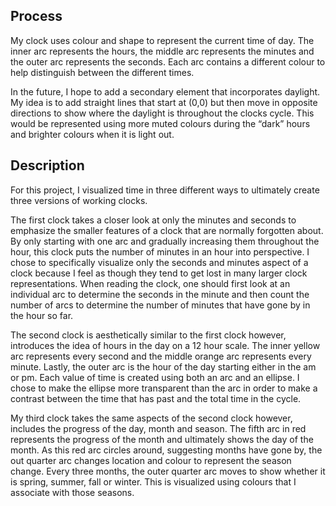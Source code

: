 ## Process

My clock uses colour and shape to represent the current time of day. The inner arc represents the hours, the middle arc represents the minutes and the outer arc represents the seconds. Each arc contains a different colour to help distinguish between the different times. 

In the future, I hope to add a secondary element that incorporates daylight. My idea is to add straight lines that start at (0,0) but then move in opposite directions to show where the daylight is throughout the clocks cycle. This would be represented using more muted colours during the “dark” hours and brighter colours when it is light out. 

## Description 

For this project, I visualized time in three different ways to ultimately create three versions of working clocks. 

The first clock takes a closer look at only the minutes and seconds to emphasize the smaller features of a clock that are normally forgotten about. By only starting with one arc and gradually increasing them throughout the hour, this clock puts the number of minutes in an hour into perspective.  I chose to specifically visualize only the seconds and minutes aspect of a clock because I feel as though they tend to get lost in many larger clock representations. When reading the clock, one should first look at an individual arc to determine the seconds in the minute and then count the number of arcs to determine the number of minutes that have gone by in the hour so far. 

The second clock is aesthetically similar to the first clock however, introduces the idea of hours in the day on a 12 hour scale. The inner yellow arc represents every second and the middle orange arc represents every minute. Lastly, the outer arc is the hour of the day starting either in the am or pm. Each value of time is created using both an arc and an ellipse. I chose to make the ellipse more transparent than the arc in order to make a contrast between the time that has past and the total time in the cycle. 

My third clock takes the same aspects of the second clock however, includes the progress of the day, month and season. The fifth arc in red represents the progress of the month and ultimately shows the day of the month. As this red arc circles around, suggesting months have gone by, the out quarter arc changes location and colour to represent the season change. Every three months, the outer quarter arc moves to show whether it is spring, summer, fall or winter. This is visualized using colours that I associate with those seasons. 